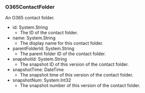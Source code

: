 ### O365ContactFolder
An O365 contact folder.

- id: System.String
  - The ID of the contact folder.
- name: System.String
  - The display name for this contact folder.
- parentFolderId: System.String
  - The parent folder ID of the contact folder.
- snapshotId: System.String
  - The snapshot ID of this version of the contact folder.
- snapshotTime: DateTime
  - The snapshot time of this version of the contact folder.
- snapshotNum: System.Int32
  - The snapshot number of this version of the contact folder.
